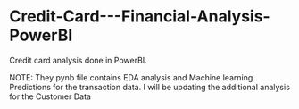 # Credit-Card---Financial-Analysis-PowerBI
Credit card analysis done in PowerBI.

NOTE: They pynb file contains EDA analysis and Machine learning Predictions for the transaction data.
I will be updating the additional analysis for the Customer Data 
